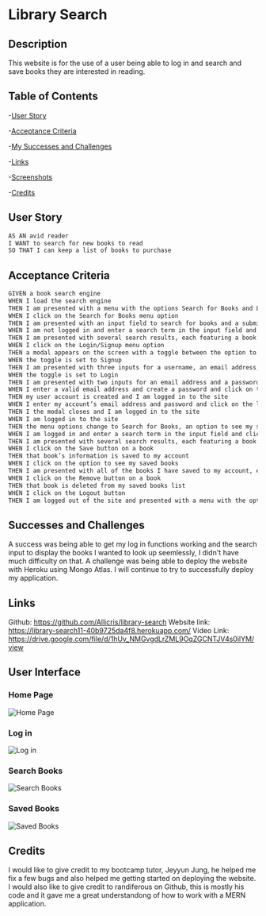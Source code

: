 # Library Search

## Description 
This website is for the use of a user being able to log in and search and save books they are interested in reading.

## Table of Contents
-[User Story](#User-Story)

-[Acceptance Criteria](#Acceptance-Criteria)

-[My Successes and Challenges](#My-Successes-and-Challenges)

-[Links](#Links)

-[Screenshots](#Screenshots)

-[Credits](#Credits)

## User Story
```md
AS AN avid reader
I WANT to search for new books to read
SO THAT I can keep a list of books to purchase
````

## Acceptance Criteria
```md
GIVEN a book search engine
WHEN I load the search engine
THEN I am presented with a menu with the options Search for Books and Login/Signup and an input field to search for books and a submit button
WHEN I click on the Search for Books menu option
THEN I am presented with an input field to search for books and a submit button
WHEN I am not logged in and enter a search term in the input field and click the submit button
THEN I am presented with several search results, each featuring a book’s title, author, description, image, and a link to that book on the Google Books site
WHEN I click on the Login/Signup menu option
THEN a modal appears on the screen with a toggle between the option to log in or sign up
WHEN the toggle is set to Signup
THEN I am presented with three inputs for a username, an email address, and a password, and a signup button
WHEN the toggle is set to Login
THEN I am presented with two inputs for an email address and a password and login button
WHEN I enter a valid email address and create a password and click on the signup button
THEN my user account is created and I am logged in to the site
WHEN I enter my account’s email address and password and click on the login button
THEN I the modal closes and I am logged in to the site
WHEN I am logged in to the site
THEN the menu options change to Search for Books, an option to see my saved books, and Logout
WHEN I am logged in and enter a search term in the input field and click the submit button
THEN I am presented with several search results, each featuring a book’s title, author, description, image, and a link to that book on the Google Books site and a button to save a book to my account
WHEN I click on the Save button on a book
THEN that book’s information is saved to my account
WHEN I click on the option to see my saved books
THEN I am presented with all of the books I have saved to my account, each featuring the book’s title, author, description, image, and a link to that book on the Google Books site and a button to remove a book from my account
WHEN I click on the Remove button on a book
THEN that book is deleted from my saved books list
WHEN I click on the Logout button
THEN I am logged out of the site and presented with a menu with the options Search for Books and Login/Signup and an input field to search for books and a submit button 
````

## Successes and Challenges
A success was being able to get my log in functions working and the search input to display the books I wanted to look up seemlessly, I didn't have much difficulty on that. A challenge was being able to deploy the website with Heroku using Mongo Atlas. I will continue to try to successfully deploy my application.

## Links
Github: https://github.com/Allicris/library-search
Website link: https://library-search11-40b9725da4f8.herokuapp.com/
Video Link: https://drive.google.com/file/d/1hUv_NMGvgdLrZML9OqZGCNTJV4s0ilYM/view

## User Interface
### Home Page
![Home Page](./public/homepage.png)
### Log in
![Log in](./public/login.png)
### Search Books
![Search Books](./public/searchbooks.png)
### Saved Books
![Saved Books](./public/savedbooks.png)

## Credits
I would like to give credit to my bootcamp tutor, Jeyyun Jung, he helped me fix a few bugs and also helped me getting started on deploying the website. I would also like to give credit to randiferous on Github, this is mostly his code and it gave me a great understandong of how to work with a MERN application. 